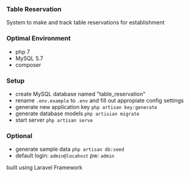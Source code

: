 ### Table Reservation
System to make and track table reservations for establishment

### Optimal Environment
- php 7
- MySQL 5.7
- composer

### Setup
- create MySQL database named "table_reservation"
- rename `.env.example` to `.env` and fill out appropiate config settings
- generate new application key `php artisan key:generate`
- generate database models `php artisian migrate`
- start server `php artisan serve`

### Optional
- generate sample data `php artisan db:seed`
- default login: `admin@locahost` pw: `admin`

built using Laravel Framework
